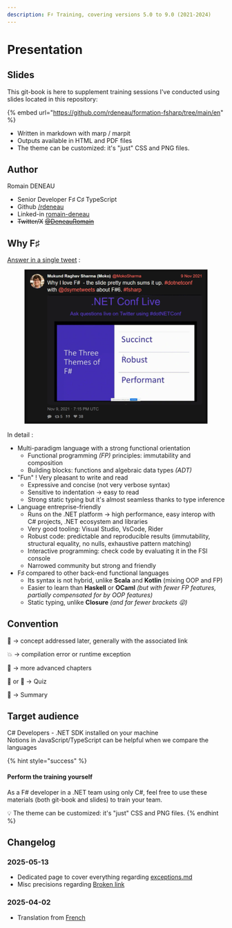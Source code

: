 ```yaml
---
description: F♯ Training, covering versions 5.0 to 9.0 (2021-2024)
---
```


# Presentation

## Slides

This git-book is here to supplement training sessions I've conducted using slides located in this repository:

{% embed url="https://github.com/rdeneau/formation-fsharp/tree/main/en" %}

* Written in markdown with marp / marpit
* Outputs available in HTML and PDF files
* The theme can be customized: it's "just" CSS and PNG files.

## Author

Romain DENEAU

* Senior Developer F♯ C♯ TypeScript
* Github [/rdeneau](https://github.com/rdeneau)
* Linked-in [romain-deneau](https://www.linkedin.com/in/romain-deneau-95481143/)
* ~~Twitter/X~~ [~~@DeneauRomain~~](https://x.com/DeneauRomain)

## Why F♯

[Answer in a single tweet](https://nitter.net/MokoSharma/status/1458151277343379457) :

<figure><img src=".gitbook/assets/image (4).png" alt=""><figcaption></figcaption></figure>

In detail :

* Multi-paradigm language with a strong functional orientation
  * Functional programming _(FP)_ principles: immutability and composition
  * Building blocks: functions and algebraic data types _(ADT)_
* "Fun" ! Very pleasant to write and read
  * Expressive and concise (not very verbose syntax)
  * Sensitive to indentation → easy to read
  * Strong static typing but it's almost seamless thanks to type inference
* Language entreprise-friendly
  * Runs on the .NET platform → high performance, easy interop with C# projects, .NET ecosystem and libraries
  * Very good tooling: Visual Studio, VsCode, Rider
  * Robust code: predictable and reproducible results (immutability, structural equality, no nulls, exhaustive pattern matching)
  * Interactive programming: check code by evaluating it in the FSI console
  * Narrowed community but strong and friendly
* F♯ compared to other back-end functional languages
  * Its syntax is not hybrid, unlike **Scala** and **Kotlin** (mixing OOP and FP)
  * Easier to learn than **Haskell** or **OCaml** _(but with fewer FP features, partially compensated for by OOP features)_
  * Static typing, unlike **Closure** _(and far fewer brackets 😜)_

## Convention

📍 → concept addressed later, generally with the associated link

💥 → compilation error or runtime exception

🚀 → more advanced chapters

🍔 or 🎲 → Quiz

📜 → Summary

## Target audience

C# Developers - .NET SDK installed on your machine\
Notions in JavaScript/TypeScript can be helpful when we compare the languages

{% hint style="success" %}
#### Perform the training yourself

As a F# developer in a .NET team using only C#, feel free to use these materials (both git-book and slides) to train your team.

💡 The theme can be customized: it's "just" CSS and PNG files.
{% endhint %}

## Changelog

### 2025-05-13

* Dedicated page to cover everything regarding [exceptions.md](fundamentals/2-syntax/exceptions.md "mention")
* Misc precisions regarding [Broken link](broken-reference "mention")

### 2025-04-02

* Translation from [French](https://rdeneau.gitbook.io/formation-fsharp-fr)
